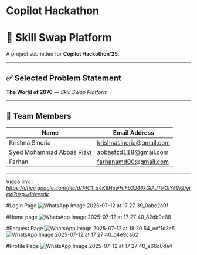 # Copilot Hackathon

# 🔁 Skill Swap Platform

A project submitted for **Copilot Hackothon'25**.

---

## ✅ Selected Problem Statement

**The World of 2070** — *Skill Swap Platform*

---

## 👥 Team Members

| Name                          | Email Address             |
|-------------------------------|-------------------------  |
|Krishna Sinoria                |  krishnasinoria@gmail.com |
|Syed Mohammad Abbas Rizvi      |   abbasfzd118@gmail.com   |
|Farhan                         |   farhanamd00@gmail.com   |
------------------------------------------------------------

Video link  : *https://drive.google.com/file/d/14C1_a4K6HewHIFb3J46kGlAJTPQlYEW9/view?usp=drivesdk*

#Login Page
![WhatsApp Image 2025-07-12 at 17 27 39_0abc2a0f](https://github.com/user-attachments/assets/719cd523-49b5-4be6-beb0-d7c4bb95ead7)

#Home page
![WhatsApp Image 2025-07-12 at 17 27 40_82db9e88](https://github.com/user-attachments/assets/b4a6dbd4-4968-4d91-b5c5-b1fa375f5bcf)

#Request Page
![WhatsApp Image 2025-07-12 at 18 20 54_edf1d3e5](https://github.com/user-attachments/assets/89aa0273-e7dc-4078-ab6d-661b64a977b3)
![WhatsApp Image 2025-07-12 at 17 27 40_d4e9ca62](https://github.com/user-attachments/assets/c2c04719-eb21-4589-86d9-c5bd30ad70ec)



#Profile Page
![WhatsApp Image 2025-07-12 at 17 27 40_e66c0da4](https://github.com/user-attachments/assets/5ae61008-6772-49dc-8a42-ec2e40bd8292)






